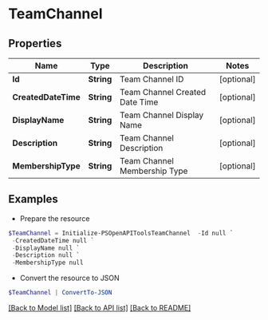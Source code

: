 # TeamChannel
## Properties

Name | Type | Description | Notes
------------ | ------------- | ------------- | -------------
**Id** | **String** | Team Channel ID | [optional] 
**CreatedDateTime** | **String** | Team Channel Created Date Time | [optional] 
**DisplayName** | **String** | Team Channel Display Name | [optional] 
**Description** | **String** | Team Channel Description | [optional] 
**MembershipType** | **String** | Team Channel Membership Type | [optional] 

## Examples

- Prepare the resource
```powershell
$TeamChannel = Initialize-PSOpenAPIToolsTeamChannel  -Id null `
 -CreatedDateTime null `
 -DisplayName null `
 -Description null `
 -MembershipType null
```

- Convert the resource to JSON
```powershell
$TeamChannel | ConvertTo-JSON
```

[[Back to Model list]](../README.md#documentation-for-models) [[Back to API list]](../README.md#documentation-for-api-endpoints) [[Back to README]](../README.md)

